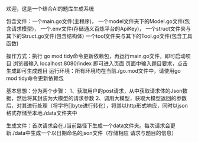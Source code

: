 欢迎，这是一个结合AI的题库生成系统

包含文件：一个main.go文件(主程序)，
        一个model文件夹下的Model.go文件(包含请求模型)，
        一个.env文件(存储通义百炼平台的ApiKey)，
        一个struct文件夹与其下的Struct.go文件(包含结构体)
        一个tool文件夹与其下的Tool.go文件(包含工具函数)

操作方式：执行 go mod tidy命令更新依赖包，再运行main.go文件，即可启动项目 
浏览器输入 localhost:8080/index 即可进入页面
页面中输入题目要求，点击生成即可生成题目
运行环境：所有环境均在当前./go.mod文件中，请使用go mod tidy命令更新依赖包

基本思想：分为两个步骤：
1、获取用户的post请求，从中获取请求体的Json数据，然后将其封装为大模型的请求参数
2、调用大模型，获取大模型返回的参数后，对其进行处理（将字符[]byte进行转化），将其以http形式响应，同时以json格式存储至本地./data文件夹中

生成文件：首次请求会在./当前路径下生成一个data文件夹。每次请求会更新./data中生成一个以日期命名的json文件（存储相应 请求与题目的信息）


